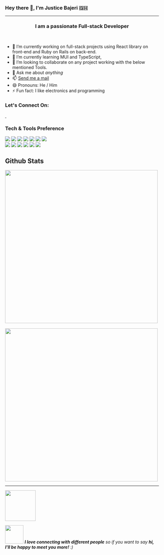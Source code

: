 ### Hey there 👋, I'm Justice Bajeri 🇬🇭

---
### <h3 align=center>I am a passionate Full-stack Developer</h3>
<br />

- 🔭 I’m currently working on full-stack projects using React library on front-end and Ruby on Rails on back-end.
- 🌱 I’m currently learning MUI and TypeScript,
- 👯 I’m looking to collaborate on any project working with the below mentioned Tools.
- 💬 Ask me about *anything* 
- 📫 <a href="mailto:bajerijustice@gmail.com">Send me a mail</a>
- 😄 Pronouns: He / Him 
- ⚡ Fun fact: I like electronics and programming 

### Let's Connect On:
<a href="https://www.linkedin.com/in/justice-bajeri/">
  <img src="https://img.shields.io/badge/LinkedIn-0077B5?style=for-the-badge&logo=linkedin&logoColor=white" alt="" /> 
</a>

<a href="https://twitter.com/Str_angeal">
  <img src="https://img.shields.io/badge/Twitter-1DA1F2?style=for-the-badge&logo=twitter&logoColor=white" alt="" /> 
</a>


### Tech & Tools Preference

<img src = "https://img.shields.io/badge/-HTML5-E34F26?style=flat&logo=html5&logoColor=white"> <img src = "https://img.shields.io/badge/-CSS3-1572B6?style=flat&logo=css3&logoColor=white">
<img src="https://img.shields.io/badge/-Bootstrap-563D7C?style=flat&logo=bootstrap&logoColor=white">
<img src="https://img.shields.io/badge/-JavaScript-eed718?style=flat&logo=javascript&logoColor=ffffff">
<img src="http://img.shields.io/badge/-React-61DAFB?style=flat&logo=react&logoColor=white">
<img src="http://img.shields.io/badge/-Redux-764ABC?style=flat&logo=redux&logoColor=white">
<img src="http://img.shields.io/badge/-Ruby-CC342D?style=flat&logo=ruby&logoColor=white"> <br />
<img src="http://img.shields.io/badge/-Ruby On Rails-CC0000?style=flat&logo=rubyonrails&logoColor=white">
<img src="https://img.shields.io/badge/-Sass-cc6699?style=flat&logo=sass&logoColor=ffffff">
<img src="https://img.shields.io/badge/-MUI-007FFF?style=flat&logo=mui&logoColor=ffffff">
<img src="https://img.shields.io/badge/-PostgreSql-4169E1?style=flat&logo=postgreSql&logoColor=ffffff">
<img src="http://img.shields.io/badge/-Git-F1502F?style=flat&logo=git&logoColor=FFFFFF">
<img src="http://img.shields.io/badge/-Github-000000?style=flat&logo=github&logoColor=FFFFFF">

## Github Stats
<!--START_SECTION:waka-->
<a href="https://github.com/strangeal">
  <img align="center" src="https://github-readme-streak-stats.herokuapp.com/?user=strangeal&theme=prussian&hide_border=true&text_color=ffffff" width="500" />
</a>
<br />
<br />
<a href="https://github.com/strangeal">
  <img align="center" src="https://github-readme-stats.vercel.app/api?username=strangeal&show_icons=true&theme=prussian&hide_border=true&text_color=ffffff" width="500" />
</a>

---
<img src="https://gpvc.arturio.dev/strangeal" width="100" />

<!--END_SECTION:waka-->

<img src="https://media.giphy.com/media/LnQjpWaON8nhr21vNW/giphy.gif" width="60"> <em><b>I love connecting with different people</b> so if you want to say <b>hi, I'll be happy to meet you more!</b> :)</em>
